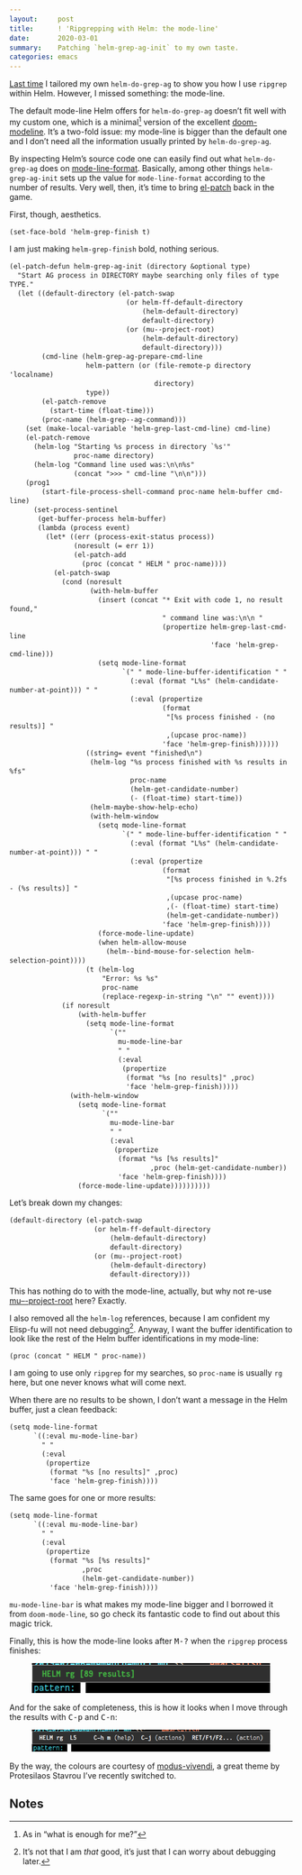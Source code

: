 ```yaml
---
layout:     post
title:      ! 'Ripgrepping with Helm: the mode-line'
date:       2020-03-01
summary:    Patching `helm-grep-ag-init` to my own taste.
categories: emacs
---
```


[Last time](https://www.manueluberti.eu/emacs/2020/02/22/ripgrepping-with-helm/) I tailored my own `helm-do-grep-ag` to show you how I use `ripgrep` within
Helm. However, I missed something: the mode-line.

The default mode-line Helm offers for `helm-do-grep-ag` doesn’t fit well with my
custom one, which is a minimal[^1] version of the excellent [doom-modeline](https://github.com/seagle0128/doom-modeline). It’s a
two-fold issue: my mode-line is bigger than the default one and I don’t need all
the information usually printed by `helm-do-grep-ag`.

By inspecting Helm’s source code one can easily find out what `helm-do-grep-ag`
does on [mode-line-format](http://doc.endlessparentheses.com/Var/mode-line-format.html). Basically, among other things `helm-grep-ag-init` sets
up the value for `mode-line-format` according to the number of results. Very well,
then, it’s time to bring [el-patch](https://www.manueluberti.eu/emacs/2019/12/01/el-patch/) back in the game.

First, though, aesthetics.

``` emacs-lisp
(set-face-bold 'helm-grep-finish t)
```

I am just making `helm-grep-finish` bold, nothing serious.

``` emacs-lisp
(el-patch-defun helm-grep-ag-init (directory &optional type)
  "Start AG process in DIRECTORY maybe searching only files of type TYPE."
  (let ((default-directory (el-patch-swap
                             (or helm-ff-default-directory
                                 (helm-default-directory)
                                 default-directory)
                             (or (mu--project-root)
                                 (helm-default-directory)
                                 default-directory)))
        (cmd-line (helm-grep-ag-prepare-cmd-line
                   helm-pattern (or (file-remote-p directory 'localname)
                                    directory)
                   type))
        (el-patch-remove
          (start-time (float-time)))
        (proc-name (helm-grep--ag-command)))
    (set (make-local-variable 'helm-grep-last-cmd-line) cmd-line)
    (el-patch-remove
      (helm-log "Starting %s process in directory `%s'"
                proc-name directory)
      (helm-log "Command line used was:\n\n%s"
                (concat ">>> " cmd-line "\n\n")))
    (prog1
        (start-file-process-shell-command proc-name helm-buffer cmd-line)
      (set-process-sentinel
       (get-buffer-process helm-buffer)
       (lambda (process event)
         (let* ((err (process-exit-status process))
                (noresult (= err 1))
                (el-patch-add
                  (proc (concat " HELM " proc-name))))
           (el-patch-swap
             (cond (noresult
                    (with-helm-buffer
                      (insert (concat "* Exit with code 1, no result found,"
                                      " command line was:\n\n "
                                      (propertize helm-grep-last-cmd-line
                                                  'face 'helm-grep-cmd-line)))
                      (setq mode-line-format
                            `(" " mode-line-buffer-identification " "
                              (:eval (format "L%s" (helm-candidate-number-at-point))) " "
                              (:eval (propertize
                                      (format
                                       "[%s process finished - (no results)] "
                                       ,(upcase proc-name))
                                      'face 'helm-grep-finish))))))
                   ((string= event "finished\n")
                    (helm-log "%s process finished with %s results in %fs"
                              proc-name
                              (helm-get-candidate-number)
                              (- (float-time) start-time))
                    (helm-maybe-show-help-echo)
                    (with-helm-window
                      (setq mode-line-format
                            `(" " mode-line-buffer-identification " "
                              (:eval (format "L%s" (helm-candidate-number-at-point))) " "
                              (:eval (propertize
                                      (format
                                       "[%s process finished in %.2fs - (%s results)] "
                                       ,(upcase proc-name)
                                       ,(- (float-time) start-time)
                                       (helm-get-candidate-number))
                                      'face 'helm-grep-finish))))
                      (force-mode-line-update)
                      (when helm-allow-mouse
                        (helm--bind-mouse-for-selection helm-selection-point))))
                   (t (helm-log
                       "Error: %s %s"
                       proc-name
                       (replace-regexp-in-string "\n" "" event))))
             (if noresult
                 (with-helm-buffer
                   (setq mode-line-format
                         `(""
                           mu-mode-line-bar
                           " "
                           (:eval
                            (propertize
                             (format "%s [no results]" ,proc)
                             'face 'helm-grep-finish)))))
               (with-helm-window
                 (setq mode-line-format
                       `(""
                         mu-mode-line-bar
                         " "
                         (:eval
                          (propertize
                           (format "%s [%s results]"
                                   ,proc (helm-get-candidate-number))
                           'face 'helm-grep-finish))))
                 (force-mode-line-update))))))))))
```

Let’s break down my changes:

``` emacs-lisp
(default-directory (el-patch-swap
                     (or helm-ff-default-directory
                         (helm-default-directory)
                         default-directory)
                     (or (mu--project-root)
                         (helm-default-directory)
                         default-directory)))
```

This has nothing do to with the mode-line, actually, but why not re-use
[mu–-project-root](https://www.manueluberti.eu/emacs/2020/02/22/ripgrepping-with-helm/) here? Exactly.

I also removed all the `helm-log` references, because I am confident my Elisp-fu
will not need debugging[^2]. Anyway, I want the buffer identification to look like
the rest of the Helm buffer identifications in my mode-line:

``` emacs-lisp
(proc (concat " HELM " proc-name))
```

I am going to use only `ripgrep` for my searches, so `proc-name` is usually `rg` here,
but one never knows what will come next.

When there are no results to be shown, I don’t want a message in the Helm
buffer, just a clean feedback:

``` emacs-lisp
(setq mode-line-format
      `((:eval mu-mode-line-bar)
        " "
        (:eval
         (propertize
          (format "%s [no results]" ,proc)
          'face 'helm-grep-finish))))
```

The same goes for one or more results:

``` emacs-lisp
(setq mode-line-format
      `((:eval mu-mode-line-bar)
        " "
        (:eval
         (propertize
          (format "%s [%s results]"
                  ,proc
                  (helm-get-candidate-number))
          'face 'helm-grep-finish))))
```

`mu-mode-line-bar` is what makes my mode-line bigger and I borrowed it from
`doom-mode-line`, so go check its fantastic code to find out about this magic
trick.

Finally, this is how the mode-line looks after <kbd>M-?</kbd> when the `ripgrep` process
finishes:

<figure>
    <img src="/images/helm-rg-finished.png">
</figure>

And for the sake of completeness, this is how it looks when I move through the
results with <kbd>C-p</kbd> and <kbd>C-n</kbd>:

<figure>
    <img src="/images/helm-rg.png">
</figure>

By the way, the colours are courtesy of [modus-vivendi](https://gitlab.com/protesilaos/modus-themes), a great theme by
Protesilaos Stavrou I’ve recently switched to.

## Notes ##

[^1]: As in “what is enough for me?”

[^2]: It’s not that I am *that* good, it’s just that I can worry about debugging
    later.

